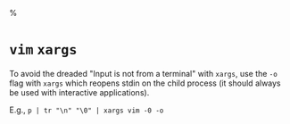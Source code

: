 %

# `vim` `xargs`

To avoid the dreaded "Input is not from a terminal" with `xargs`, use the `-o` flag with `xargs` which reopens stdin on the child process (it should always be used with interactive applications).

E.g., `p | tr "\n" "\0" | xargs vim -0 -o`
